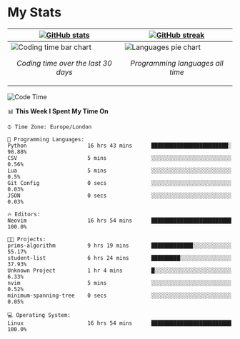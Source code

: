 <!-- [![Typing SVG](https://readme-typing-svg.herokuapp.com?size=23&duration=7000&color=168BC6&center=true&vCenter=true&width=500&lines=I+use+Arch+btw)](https://git.io/typing-svg) -->
# My Stats
| [![GitHub stats](https://github-readme-stats.vercel.app/api?username=akim-13&show_icons=true&theme=github_dark&border_color=2d9d42&title_color=2d9d42&count_private=true)](https://github.com/anuraghazra/github-readme-stats) | [![GitHub streak](https://github-readme-streak-stats.herokuapp.com?user=akim-13&theme=github-dark&date_format=j%20M%5B%20Y%5D)](https://git.io/streak-stats) |
| -- | -- |
| ![Coding time bar chart](https://wakatime.com/share/@akim13/e1d3f835-c70a-4cab-adb5-935f7f468931.svg) <p align="center"> *Coding time over the last 30 days* </p> |![Languages pie chart](https://wakatime.com/share/@akim13/50c0a458-bfaf-45ba-b46b-df1959378a37.svg) <p align="center"> *Programming languages all time* </p> |


<!--This is temporary, testing how it works.
<p align="left">
    <img alt="Programming languages" src="https://wakatime.com/share/@akim13/50c0a458-bfaf-45ba-b46b-df1959378a37.svg" width="500px" height="300px">
    <br>
</p>-->

<!--START_SECTION:waka-->
![Code Time](http://img.shields.io/badge/Code%20Time-0%20secs-blue)

📊 **This Week I Spent My Time On** 

```text
⌚︎ Time Zone: Europe/London

💬 Programming Languages: 
Python                   16 hrs 43 mins      ████████████████████████░   98.88% 
CSV                      5 mins              ░░░░░░░░░░░░░░░░░░░░░░░░░   0.56% 
Lua                      5 mins              ░░░░░░░░░░░░░░░░░░░░░░░░░   0.5% 
Git Config               0 secs              ░░░░░░░░░░░░░░░░░░░░░░░░░   0.03% 
JSON                     0 secs              ░░░░░░░░░░░░░░░░░░░░░░░░░   0.03%

🔥 Editors: 
Neovim                   16 hrs 54 mins      █████████████████████████   100.0%

🐱‍💻 Projects: 
prims-algorithm          9 hrs 19 mins       █████████████░░░░░░░░░░░░   55.17% 
student-list             6 hrs 24 mins       █████████░░░░░░░░░░░░░░░░   37.93% 
Unknown Project          1 hr 4 mins         █░░░░░░░░░░░░░░░░░░░░░░░░   6.33% 
nvim                     5 mins              ░░░░░░░░░░░░░░░░░░░░░░░░░   0.52% 
minimum-spanning-tree    0 secs              ░░░░░░░░░░░░░░░░░░░░░░░░░   0.05%

💻 Operating System: 
Linux                    16 hrs 54 mins      █████████████████████████   100.0%

```


<!--END_SECTION:waka-->
